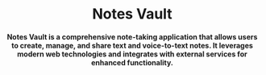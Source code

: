 <h1 align='center'> Notes Vault </h1>
<h4 align='center'>Notes Vault is a comprehensive note-taking application that allows users to create, manage, and share text and voice-to-text notes. It leverages modern web technologies and integrates with external services for enhanced functionality.</h4>

